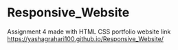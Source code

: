 # Responsive_Website
Assignment 4 made with HTML CSS portfolio website
link https://yashagrahari100.github.io/Responsive_Website/
